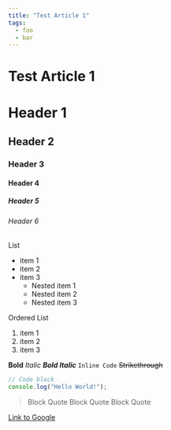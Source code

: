 ```yaml
---
title: "Test Article 1"
tags:
  - foo
  - bar
---
```

  
# Test Article 1

# Header 1

## Header 2

### Header 3

#### Header 4

##### Header 5

###### Header 6

List
- item 1
- item 2
- item 3
  - Nested item 1
  - Nested item 2
  - Nested item 3

Ordered List
1. item 1
2. item 2
3. item 3

**Bold** *Italic* ***Bold Italic*** `Inline Code` ~~Strikethrough~~

```javascript
// Code block
console.log("Hello World!");
```

> Block Quote
> Block Quote
> Block Quote

[Link to Google](https://www.google.com)